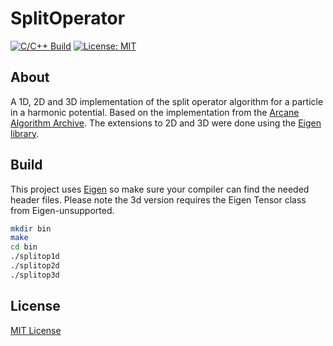 # SplitOperator

[![C/C++ Build](https://github.com/alexschu98/SplitOperator/actions/workflows/c-cpp-build.yml/badge.svg?branch=master)](https://github.com/alexschu98/SplitOperator/actions/workflows/c-cpp-build.yml)
[![License: MIT](https://img.shields.io/badge/License-MIT-yellow.svg)](https://opensource.org/licenses/MIT)

## About

A 1D, 2D and 3D implementation of the split operator algorithm for a particle in a harmonic potential. Based on the implementation from the [Arcane Algorithm Archive](https://www.algorithm-archive.org/contents/split-operator_method/split-operator_method.html). The extensions to 2D and 3D were done using the [Eigen library](http://eigen.tuxfamily.org/index.php?title=Main_Page).

## Build
This project uses [Eigen](http://eigen.tuxfamily.org/index.php?title=Main_Page) so make sure your compiler can find the needed header files. Please note the 3d version requires the Eigen Tensor class from Eigen-unsupported. 

```zsh
mkdir bin
make
cd bin
./splitop1d
./splitop2d
./splitop3d
```

## License

[MIT License](https://opensource.org/licenses/MIT)
